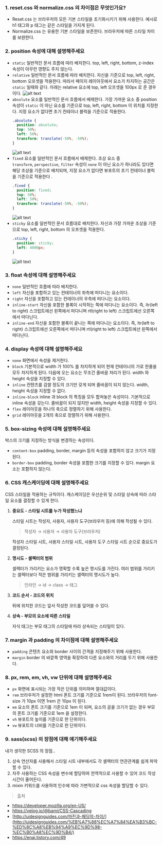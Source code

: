 ### 1. reset.css 와 normalize.css 의 차이점은 무엇인가요?

- Reset.css 는 브라우저의 모든 기본 스타일을 초기화시키기 위해 사용한다. 예시로 h1 태그와 p 태그는 같은 스타일을 가지게 된다.
- Normalize.css 는 유용한 기본 스타일을 보존한다. 브라우저에 따른 스타일 차이를 보완한다.

### 2. position 속성에 대해 설명해주세요

- `static`
  일반적인 문서 흐름에 따라 배치한다. top, left, right, bottom, z-index 속성이 아무런 영향도 주지 않는다.
- `relative`
  일반적인 문서 흐름에 따라 배치한다. 자신을 기준으로 top, left, right, bottom 오프셋을 적용한다. 따라서 페이지 레이아웃에서 요소가 차지하는 공간은 `static` 일때와 같다.
  아래는 relative 요소에 top, left 오프셋을 100px 로 준 경우이다.
  ![alt text](./suyeon1218/imgs/Untitled.png)
- `absolute`
  요소를 일반적인 문서 흐름에서 배제한다. 가장 가까운 요소 중 position 속성이 `static` 이 아닌 요소를 기준으로 top, left, right, bottom 이 위치를 지정한다. 지정 요소가 없다면 초기 컨테이너 블럭을 기준으로 적용한다.
  ```css
  .absolute {
  	position: absolute;
  	top: 50%;
  	left: 50%;
  	transform: translate(-50%, -50%);
  }
  ```
  ![alt text](./suyeon1218/imgs/Untitled2.png)
- `fixed`
  요소를 일반적인 문서 흐름에서 배제한다. 조상 요소 중`transform`, `perspective`, `filter` 속성이 `none` 이 아닌 요소가 하나라도 있다면 해당 조상을 기준으로 배치되며, 지정 요소가 없다면 뷰포트의 초기 컨테이너 블럭을 기준으로 적용한다 .
  ```css
  .fixed {
  	position: fixed;
  	top: 50%;
  	left: 50%;
  	transform: translate(-50%, -50%);
  }
  ```
  ![alt text](./suyeon1218/imgs/Untitled3.png)
- `sticky`
  요소를 일반적인 문서 흐름대로 배치한다. 자신과 가장 가까운 조상을 기준으로 top, left, right, bottom 의 오프셋을 적용한다.
  ```css
  .sticky {
  	position: sticky;
  	left: 4000px;
  }
  ```
  ![alt text](./suyeon1218/imgs/Untitled4.png)

### 3. float 속성에 대해 설명해주세요

- `none`
  일반적인 흐름에 따라 배치한다.
- `left`
  자신을 포함하고 있는 컨테이너의 좌측에 떠다니는 요소이다.
- `right`
  자신을 포함하고 있는 컨테이너의 우측에 떠다니는 요소이다.
- `inline-start`
  자신을 포함한 블록이 시작하는 쪽에 떠다니는 요소이다. 즉, ltr(left to right) 스크립트에선 왼쪽에서 떠다니며 rtl(right to left) 스크립트에선 오른쪽에서 떠다닌다.
- `inline-end`
  자신을 포함한 블록이 끝나는 쪽에 떠다니는 요소이다. 즉, ltr(left to right) 스크립트에선 오른쪽에서 떠다니며 rtl(right to left) 스크립트에선 왼쪽에서 떠다닌다.

### 4. display 속성에 대해 설명해주세요

- `none`
  화면에서 속성을 제거한다.
- `block`
  기본적으로 width 가 100% 를 차지하게 되어 현재 컨테이너의 가로 한줄을 모두 차지하게 된다. 다음에 오는 요소는 무조건 줄바꿈 처리가 된다. width 와 height 속성을 지정할 수 있다.
- `inline`
  컨텐츠를 감쌀 정도의 크기만 갖게 되며 줄바꿈이 되지 않는다. width, height 속성을 지정할 수 없다.
- `inline-block`
  inline 과 block 의 특징을 모두 합쳐놓은 속성이다. 기본적으로 inline 속성을 갖는다. 줄바꿈이 되지 않지만 width, height 속성을 지정할 수 있다.
- `flex`
  레이아웃을 하나의 축으로 정렬하기 위해 사용한다.
- `grid`
  레이아웃을 2개의 축으로 정렬하기 위해 사용한다.

### 5. box-sizing 속성에 대해 설명해주세요

박스의 크기를 지정하는 방식을 변경하는 속성이다.

- `content-box`
  padding, border, margin 등의 속성을 포함하지 않고 크기가 지정된다.
- `border-box`
  padding, border 속성을 포함한 크기를 지정할 수 있다. margin 요소는 포함하지 않는다.

### 6. CSS 캐스케이딩에 대해 설명해주세요

CSS 스타일을 적용하는 규칙이다. 캐스케이딩은 우선순위 및 스타일 상속에 따라 스타일 요소를 결정할 수 있게 한다.

1. **중요도 - 스타일 시트를 누가 작성했느냐**

   스타일 시트는 작성자, 사용자, 사용자 도구(브라우저 등)에 의해 작성될 수 있다.

   > 작성자 → 사용자 → 사용자 도구(브라우저)

   작성자 스타일 시트, 사용자 스타일 시트, 사용자 도구 스타일 시트 순으로 중요도가 결정된다.

2. **명시도 - 셀렉터의 범위**

   셀렉터가 가리키는 요소가 명확할 수록 높은 명시도를 가진다. 여러 범위를 가리키는 셀렉터보다 적은 범위를 가리키는 셀렉터의 명시도가 높다.

   > 인라인 → id → class → 태그

3. **코드 순서 - 코드의 위치**

   뒤에 위치한 코드는 앞서 작성한 코드를 덮어쓸 수 있다.

4. **상속 - 부모의 요소에 따른 스타일**

   자식 태그는 부모 태그의 스타일에 따라 상속되는 스타일이 있다.

### 7. margin 과 padding 의 차이점에 대해 설명해주세요

- `padding`
  콘텐츠 요소와 border 사이의 간격을 지정해주기 위해 사용한다.
- `margin`
  border 의 바깥쪽 영역을 확장하여 다른 요소와의 거리를 두기 위해 사용한다.

### 8. px, rem, em, vh, vw 단위에 대해 설명해주세요

- `px`
  화면에 표시되는 가장 작은 단위를 의미하며 절대값이다.
- `rem`
  브라우저가 설정한 html 폰트 크기를 기준으로 1rem이 된다.
  브라우저의 font-size 가 10px 이면 1rem 은 10px 이 된다.
- `em`
  요소의 폰트 크기를 기준으로 1em 이 되며, 요소의 글꼴 크기가 없는 경우 부모의 폰트 크기를 기준으로 1em 을 설정한다.
- `vh`
  뷰포트의 높이를 기준으로 한 단위이다.
- `vw`
  뷰포트의 너비를 기준으로 한 단위이다.

### 9. sass(scss) 의 장점에 대해 얘기해주세요

내가 생각한 SCSS 의 장점..

1. 상속 연산자를 사용해서 스타일 시트 내부에서도 각 셀렉터의 연관관계를 쉽게 파악할 수 있다.
2. 자주 사용하는 CSS 속성을 변수에 할당하여 전역적으로 사용할 수 있어 코드 작성시간이 줄어든다.
3. mixin 키워드를 사용하여 인수에 따라 가변적으로 css 속성을 할당할 수 있다.

> 출처

- https://developer.mozilla.org/en-US/
- https://velog.io/@bami/CSS-Cascading
- [http://uidesignguides.com/마진과-패딩의-차이/](http://uidesignguides.com/%EB%A7%88%EC%A7%84%EA%B3%BC-%ED%8C%A8%EB%94%A9%EC%9D%98-%EC%B0%A8%EC%9D%B4/)
- https://enai.tistory.com/49
  >
